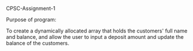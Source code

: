  CPSC-Assignment-1

Purpose of program:

To create a dynamically allocated array that holds the customers' full name and balance, and allow the user to input a deposit amount and update the balance of the customers.
